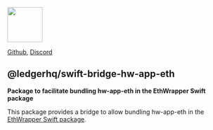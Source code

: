 <img src="https://user-images.githubusercontent.com/3273751/151214602-f5153588-1911-4456-ae65-604d56821b36.png" height="80" />

[Github](https://github.com/LedgerHQ/ledger-live),
[Discord](https://developers.ledger.com/discord/)

## @ledgerhq/swift-bridge-hw-app-eth

**Package to facilitate bundling hw-app-eth in the EthWrapper Swift package**

This package provides a bridge to allow bundling hw-app-eth in the [EthWrapper Swift package](https://github.com/LedgerHQ/ios-ble-wrapper-eth).
